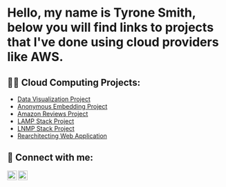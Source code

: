 <h1>Hello, my name is Tyrone Smith, below you will find links to projects that I've done using cloud providers like AWS.

<h2>👨‍💻 Cloud Computing Projects:</h2>

  - [Data Visualization Project](https://youtu.be/LwlZDfvq-vI)
  -  [Anonymous Embedding Project](https://youtu.be/7mr5xVljPQM)
  - [Amazon Reviews Project](https://youtu.be/6jdzj9msUGI)
  - [LAMP Stack Project](https://youtu.be/9ZX7do61HwA)
  - [LNMP Stack Project](https://youtu.be/57XI91428Ts)
  - [Rearchitecting Web Application](https://youtu.be/lI5flpQQ1bA)




<h2> 🤳 Connect with me:</h2>

[<img align="left" alt="TyroneSmith | YouTube" width="22px" src="https://cdn.jsdelivr.net/npm/simple-icons@v3/icons/youtube.svg" />][youtube]
[<img align="left" alt="TyroneSmith | LinkedIn" width="22px" src="https://cdn.jsdelivr.net/npm/simple-icons@v3/icons/linkedin.svg" />][linkedin]


[youtube]: https://www.youtube.com/channel/UC0jFcIKqBR15CWFhONtSnXA
[linkedin]: https://linkedin.com/in/tyrone-smith-74b15a233/
